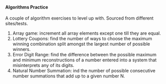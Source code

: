 #### Algorithms Practice

A couple of algorithm exercises to level up with. Sourced from different sites/tests. 
1. Array game: increment all array elements except one till they are equal.
2. Lottery Coupons: find the number of ways to choose the maximum winning combination split amongst the largest number of possible winners. 
3. Error Digit Range: find the difference between the possible maximum and minimum reconstructions of a number entered into a system that misinterprets any of its digits. 
4. Natural Number Summation: ind the number of possible consecutive number summations that add up to a given number N. 